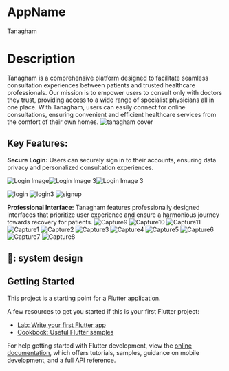 # AppName

Tanagham

# Description
Tanagham is a comprehensive platform designed to facilitate seamless consultation experiences between patients and trusted healthcare professionals. Our mission is to empower users to consult only with doctors they trust, providing access to a wide range of specialist physicians all in one place. With Tanagham, users can easily connect for online consultations, ensuring convenient and efficient healthcare services from the comfort of their own homes.
![tanagham cover](https://github.com/ramadanmostafa123/tanagham/assets/94403680/42f22783-44e0-4251-8456-944b99aec222)

## Key Features:
**Secure Login:** Users can securely sign in to their accounts, ensuring data privacy and personalized consultation experiences.
<div style="display: flex;">
    <img src="https://github.com/ramadanmostafa123/tanagham/assets/94403680/1df0db54-d751-4209-87d1-6a93e0424703" alt="Login Image">
    <img src="https://github.com/ramadanmostafa123/tanagham/assets/94403680/856e3c58-384c-4d78-8e09-6b42d3fce9e2" alt="Login Image 3">
    <img src="https://github.com/ramadanmostafa123/tanagham/assets/94403680/55f5c6d8-e71e-4234-8a65-997fbea034ce" alt="Login Image 3">
</div>

![login](https://github.com/ramadanmostafa123/tanagham/assets/94403680/1df0db54-d751-4209-87d1-6a93e0424703)   ![login3](https://github.com/ramadanmostafa123/tanagham/assets/94403680/856e3c58-384c-4d78-8e09-6b42d3fce9e2)
![signup](https://github.com/ramadanmostafa123/tanagham/assets/94403680/55f5c6d8-e71e-4234-8a65-997fbea034ce)

**Professional Interface:** Tanagham features professionally designed interfaces that prioritize user experience and ensure a harmonious journey towards recovery for patients.
![Capture9](https://github.com/ramadanmostafa123/tanagham/assets/94403680/937b511c-aba1-415d-8e66-e1d8f72efb21)
![Capture10](https://github.com/ramadanmostafa123/tanagham/assets/94403680/14c068a8-3d2f-4248-8f2d-0d4235f3c0c2)
![Capture11](https://github.com/ramadanmostafa123/tanagham/assets/94403680/6f865e5f-e5e7-44f9-b68e-bb078de50238)
![Capture1](https://github.com/ramadanmostafa123/tanagham/assets/94403680/de3838e4-0f87-40e6-ae43-33520834edcc)
![Capture2](https://github.com/ramadanmostafa123/tanagham/assets/94403680/39cc8366-2263-49d2-9e76-d1c4906e480f)
![Capture3](https://github.com/ramadanmostafa123/tanagham/assets/94403680/521c7d7f-2e96-42dd-bc60-8b5cd6b2d864)
![Capture4](https://github.com/ramadanmostafa123/tanagham/assets/94403680/3fa1df35-7ea9-43b9-91c4-3f132825149e)
![Capture5](https://github.com/ramadanmostafa123/tanagham/assets/94403680/4552ceb7-70f1-4970-b240-a155d67b88b0)
![Capture6](https://github.com/ramadanmostafa123/tanagham/assets/94403680/362e89f2-6564-47e9-aebc-9ad643d7440c)
![Capture7](https://github.com/ramadanmostafa123/tanagham/assets/94403680/99a3dd20-ae92-403e-abd0-976d148f50d3)
![Capture8](https://github.com/ramadanmostafa123/tanagham/assets/94403680/7075a869-37d9-4b68-a48c-afd7ce94c321)









##  🎨: system design 

## Getting Started

This project is a starting point for a Flutter application.

A few resources to get you started if this is your first Flutter project:

- [Lab: Write your first Flutter app](https://docs.flutter.dev/get-started/codelab)
- [Cookbook: Useful Flutter samples](https://docs.flutter.dev/cookbook)

For help getting started with Flutter development, view the
[online documentation](https://docs.flutter.dev/), which offers tutorials,
samples, guidance on mobile development, and a full API reference.

